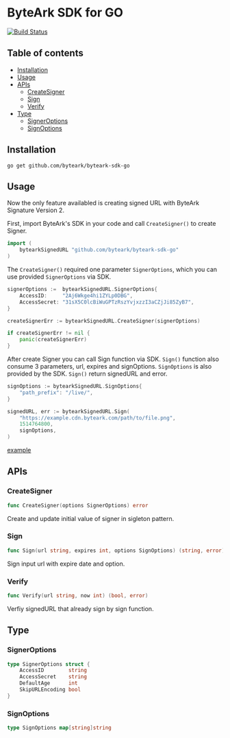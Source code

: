 # ByteArk SDK for GO
[![Build Status](https://travis-ci.org/byteark/byteark-sdk-go.svg?branch=master)](https://travis-ci.org/byteark/byteark-sdk-go)
## Table of contents
* [Installation](#Installation)
* [Usage](#Usage)
* [APIs](#APIs)
    * [CreateSigner](#CreateSigner)
    * [Sign](#Sign)
    * [Verify](#Verify)
* [Type](#Type)
    * [SignerOptions](#SignerOptions)
    * [SignOptions](#SignOptions)

## Installation
    go get github.com/byteark/byteark-sdk-go

## Usage

Now the only feature availabled is creating signed URL with ByteArk Signature Version 2.

First, import ByteArk's SDK in your code and call ```CreateSigner()``` to create Signer.

``` GO
import (
    bytearkSignedURL "github.com/byteark/byteark-sdk-go"
)
```
The ```CreateSigner()``` required one parameter ```SignerOptions```, which you can use provided ```SignerOptions``` via SDK.

```GO
signerOptions :=  bytearkSignedURL.SignerOptions{
    AccessID:     "2Aj6Wkge4hi1ZYLp0DBG",
    AccessSecret: "31sX5C0lcBiWuGPTzRszYvjxzzI3aCZjJi85ZyB7",
}

createSignerErr := bytearkSignedURL.CreateSigner(signerOptions)

if createSignerErr != nil {
    panic(createSignerErr)
}
```

After create Signer you can call Sign function via SDK. ```Sign()``` function also consume 3 parameters, url, expires and signOptions. ```SignOptions``` is also provided by the SDK. ```Sign()``` return signedURL and error.
```GO
signOptions := bytearkSignedURL.SignOptions{
    "path_prefix": "/live/",
}

signedURL, err := bytearkSignedURL.Sign(
    "https://example.cdn.byteark.com/path/to/file.png",
    1514764800,
    signOptions,
)
```

[example](https://github.com/byteark/byteark-sdk-go/blob/master/examples/main.go)

## APIs
### CreateSigner
```GO
func CreateSigner(options SignerOptions) error
```
Create and update initial value of signer in sigleton pattern.
### Sign
```GO
func Sign(url string, expires int, options SignOptions) (string, error)
```
Sign input url with expire date and option.
### Verify
```GO
func Verify(url string, now int) (bool, error)
```
Verfiy signedURL that already sign by sign function.

## Type
### SignerOptions
```GO
type SignerOptions struct {
    AccessID        string
    AccessSecret    string
    DefaultAge      int
    SkipURLEncoding bool
}
```
### SignOptions
```GO
type SignOptions map[string]string
```
